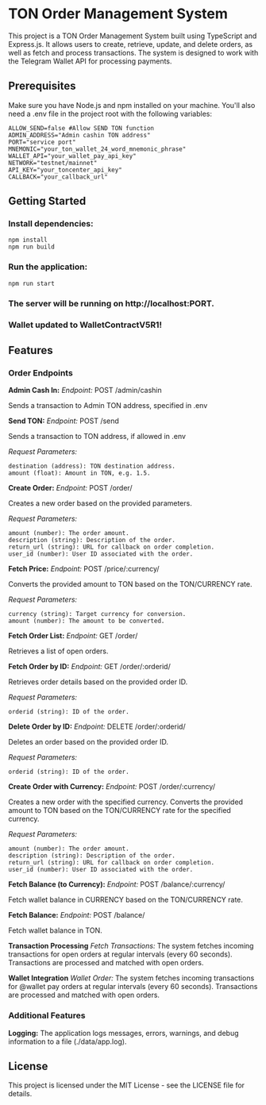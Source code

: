 # TON Order Management System
This project is a TON Order Management System built using TypeScript and Express.js. It allows users to create, retrieve, update, and delete orders, as well as fetch and process transactions. The system is designed to work with the Telegram Wallet API for processing payments.

## Prerequisites
Make sure you have Node.js and npm installed on your machine. You'll also need a .env file in the project root with the following variables:
```
ALLOW_SEND=false #Allow SEND TON function
ADMIN_ADDRESS="Admin cashin TON address"
PORT="service port"
MNEMONIC="your_ton_wallet_24_word_mnemonic_phrase"
WALLET_API="your_wallet_pay_api_key"
NETWORK="testnet/mainnet"
API_KEY="your_toncenter_api_key"
CALLBACK="your_callback_url"
```

## Getting Started
### Install dependencies:
```
npm install
npm run build
```
### Run the application:
```
npm run start
```

### The server will be running on http://localhost:PORT.
### Wallet updated to WalletContractV5R1!

## Features

### Order Endpoints

**Admin Cash In:**
*Endpoint:* POST /admin/cashin

Sends a transaction to Admin TON address, specified in .env

**Send TON:**
*Endpoint:* POST /send

Sends a transaction to TON address, if allowed in .env

*Request Parameters:*
```
destination (address): TON destination address.
amount (float): Amount in TON, e.g. 1.5.
```

**Create Order:**
*Endpoint:* POST /order/

Creates a new order based on the provided parameters.

*Request Parameters:*
```
amount (number): The order amount.
description (string): Description of the order.
return_url (string): URL for callback on order completion.
user_id (number): User ID associated with the order.
```

**Fetch Price:**
*Endpoint:* POST /price/:currency/

Converts the provided amount to TON based on the TON/CURRENCY rate.

*Request Parameters:*
```
currency (string): Target currency for conversion.
amount (number): The amount to be converted.
```

**Fetch Order List:**
*Endpoint:* GET /order/

Retrieves a list of open orders.

**Fetch Order by ID:**
*Endpoint:* GET /order/:orderid/

Retrieves order details based on the provided order ID.

*Request Parameters:*
```
orderid (string): ID of the order.
```

**Delete Order by ID:**
*Endpoint:* DELETE /order/:orderid/

Deletes an order based on the provided order ID.

*Request Parameters:*
```
orderid (string): ID of the order.
```

**Create Order with Currency:**
*Endpoint:* POST /order/:currency/

Creates a new order with the specified currency. Converts the provided amount to TON based on the TON/CURRENCY rate for the specified currency.

*Request Parameters:*
```
amount (number): The order amount.
description (string): Description of the order.
return_url (string): URL for callback on order completion.
user_id (number): User ID associated with the order.
```

**Fetch Balance (to Currency):**
*Endpoint:* POST /balance/:currency/

Fetch wallet balance in CURRENCY based on the TON/CURRENCY rate.

**Fetch Balance:**
*Endpoint:* POST /balance/

Fetch wallet balance in TON.


**Transaction Processing**
*Fetch Transactions:*
The system fetches incoming transactions for open orders at regular intervals (every 60 seconds). Transactions are processed and matched with open orders.

**Wallet Integration**
*Wallet Order:*
The system fetches incoming transactions for @wallet pay orders at regular intervals (every 60 seconds). Transactions are processed and matched with open orders.

### Additional Features
**Logging:**
The application logs messages, errors, warnings, and debug information to a file (./data/app.log).

## License
This project is licensed under the MIT License - see the LICENSE file for details.
